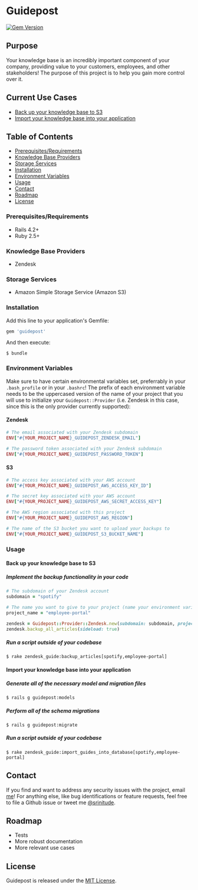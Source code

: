 # Guidepost

[![Gem Version](https://badge.fury.io/rb/guidepost.svg)](https://badge.fury.io/rb/guidepost)

## Purpose

Your knowledge base is an incredibly important component of your company, providing value to your customers, employees, and other stakeholders! The purpose of this project is to help you gain more control over it.

## Current Use Cases

* [Back up your knowledge base to S3](#back-up-your-knowledge-base-to-s3)
* [Import your knowledge base into your application](#import-your-knowledge-base-into-your-application)

## Table of Contents

* [Prerequisites/Requirements](#prerequisites-requirements)
* [Knowledge Base Providers](#knowledge-base-providers)
* [Storage Services](#storage-services)
* [Installation](#installation)
* [Environment Variables](#environment-variables)
* [Usage](#usage)
* [Contact](#contact)
* [Roadmap](#roadmap)
* [License](#license)

### Prerequisites/Requirements

* Rails 4.2+
* Ruby 2.5+

### Knowledge Base Providers

* Zendesk

### Storage Services

* Amazon Simple Storage Service (Amazon S3)

### Installation

Add this line to your application's Gemfile:

```ruby
gem 'guidepost'
```

And then execute:

    $ bundle

### Environment Variables

Make sure to have certain environmental variables set, preferrably in your `.bash_profile` or in your `.bashrc`! The prefix of each environment variable needs to be the uppercased version of the name of your project that you will use to initialize your `Guidepost::Provider` (i.e. Zendesk in this case, since this is the only provider currently supported):

#### Zendesk

```ruby
# The email associated with your Zendesk subdomain
ENV["#{YOUR_PROJECT_NAME}_GUIDEPOST_ZENDESK_EMAIL"]

# The password token associated with your Zendesk subdomain
ENV["#{YOUR_PROJECT_NAME}_GUIDEPOST_PASSWORD_TOKEN"]
```

#### S3

```ruby
# The access key associated with your AWS account
ENV["#{YOUR_PROJECT_NAME}_GUIDEPOST_AWS_ACCESS_KEY_ID"]

# The secret key associated with your AWS account
ENV["#{YOUR_PROJECT_NAME}_GUIDEPOST_AWS_SECRET_ACCESS_KEY"]

# The AWS region associated with this project
ENV["#{YOUR_PROJECT_NAME}_GUIDEPOST_AWS_REGION"]

# The name of the S3 bucket you want to upload your backups to
ENV["#{YOUR_PROJECT_NAME}_GUIDEPOST_S3_BUCKET_NAME"]
```

### Usage

#### Back up your knowledge base to S3

##### Implement the backup functionality in your code

```ruby
# The subdomain of your Zendesk account
subdomain = "spotify"

# The name you want to give to your project (name your environment variables accordingly)
project_name = "employee-portal"

zendesk = Guidepost::Provider::Zendesk.new(subdomain: subdomain, project_name: project_name)
zendesk.backup_all_articles(sideload: true)
```

##### Run a script outside of your codebase

    $ rake zendesk_guide:backup_articles[spotify,employee-portal]

#### Import your knowledge base into your application


##### Generate all of the necessary model and migration files

    $ rails g guidepost:models

##### Perform all of the schema migrations

    $ rails g guidepost:migrate

##### Run a script outside of your codebase

    $ rake zendesk_guide:import_guides_into_database[spotify,employee-portal]

## Contact

If you find and want to address any security issues with the project, email [me](mailto:srinitude@gmail.com.com)! For anything else, like bug identifications or feature requests, feel free to file a Github issue or tweet me [@srinitude](https://twitter.com/srinitude).

## Roadmap

* Tests
* More robust documentation
* More relevant use cases

## License

Guidepost is released under the [MIT License](LICENSE).
